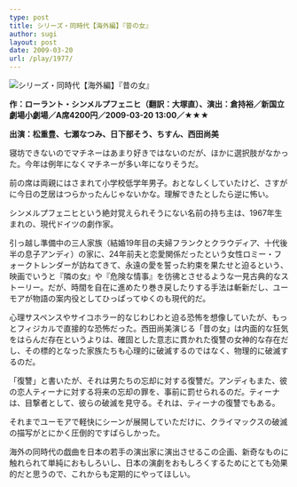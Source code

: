 ```yaml
---
type: post
title: シリーズ・同時代【海外編】『昔の女』
author: sugi
layout: post
date: 2009-03-20
url: /play/1977/
---
```

<img src="/images/play/20090320.jpg" alt="シリーズ・同時代【海外編】『昔の女』" class="alignleft" />

**作：ローラント・シンメルプフェニヒ（翻訳：大塚直）、演出：倉持裕／新国立劇場小劇場／A席4200円／2009-03-20 13:00／★★★**

**出演：松重豊、七瀬なつみ、日下部そう、ちすん、西田尚美**

寝坊できないのでマチネーはあまり好きではないのだが、ほかに選択肢がなかった。今年は例年になくマチネーが多い年になりそうだ。

前の席は両親にはさまれて小学校低学年男子。おとなしくしていたけど、さすがに今日の芝居はつらかったんじゃないかな。理解できたとしたら逆に怖い。

シンメルプフェニヒという絶対覚えられそうにない名前の持ち主は、1967年生まれの、現代ドイツの劇作家。

引っ越し準備中の三人家族（結婚19年目の夫婦フランクとクラウディア、十代後半の息子アンディ）の家に、24年前夫と恋愛関係だったという女性ロミー・フォークトレンダーが訪ねてきて、永遠の愛を誓った約束を果たせと迫るという、映画でいうと『隣の女』や『危険な情事』を彷彿とさせるような一見古典的なストーリー。だが、時間を自在に進めたり巻き戻したりする手法は斬新だし、ユーモアが物語の案内役としてひっぱってゆくのも現代的だ。

心理サスペンスやサイコホラー的なじわじわと迫る恐怖を想像していたが、もっとフィジカルで直接的な恐怖だった。西田尚美演じる「昔の女」は内面的な狂気をはらんだ存在というよりは、確固とした意志に貫かれた復讐の女神的な存在だし、その標的となった家族たちも心理的に破滅するのではなく、物理的に破滅するのだ。

「復讐」と書いたが、それは男たちの忘却に対する復讐だ。アンディもまた、彼の恋人ティーナに対する将来の忘却の罪を、事前に罰せられるのだ。ティーナは、目撃者として、彼らの破滅を見守る。それは、ティーナの復讐でもある。

それまでユーモアで軽快にシーンが展開していただけに、クライマックスの破滅の描写がとにかく圧倒的ですばらしかった。

海外の同時代の戯曲を日本の若手の演出家に演出させるこの企画、新奇なものに触れられて単純におもしろいし、日本の演劇をおもしろくするためにとても効果的だと思うので、これからも定期的にやってほしい。
